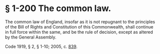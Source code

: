 # § 1-200 The common law.

<p>The common law of England, insofar as it is not repugnant to the principles of the Bill of Rights and Constitution of this Commonwealth, shall continue in full force within the same, and be the rule of decision, except as altered by the General Assembly.</p><p>Code 1919, § 2, § 1-10; 2005, c. <a href='http://lis.virginia.gov/cgi-bin/legp604.exe?051+ful+CHAP0839'>839</a>.</p>
